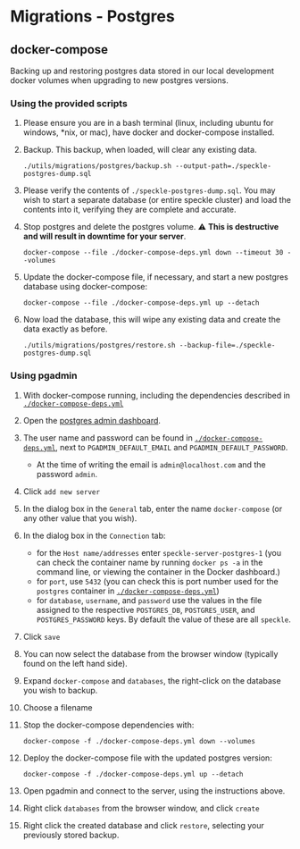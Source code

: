 # Migrations - Postgres

## docker-compose

Backing up and restoring postgres data stored in our local development docker volumes when upgrading to new postgres versions.

### Using the provided scripts

1. Please ensure you are in a bash terminal (linux, including ubuntu for windows, \*nix, or mac), have docker and docker-compose installed.

1. Backup. This backup, when loaded, will clear any existing data.

   ```shell
   ./utils/migrations/postgres/backup.sh --output-path=./speckle-postgres-dump.sql
   ```

1. Please verify the contents of `./speckle-postgres-dump.sql`. You may wish to start a separate database (or entire speckle cluster) and load the contents into it, verifying they are complete and accurate.
1. Stop postgres and delete the postgres volume. ⚠️ **This is destructive and will result in downtime for your server**.

   ```shell
   docker-compose --file ./docker-compose-deps.yml down --timeout 30 --volumes
   ```

1. Update the docker-compose file, if necessary, and start a new postgres database using docker-compose:

   ```shell
   docker-compose --file ./docker-compose-deps.yml up --detach
   ```

1. Now load the database, this will wipe any existing data and create the data exactly as before.

   ```shell
   ./utils/migrations/postgres/restore.sh --backup-file=./speckle-postgres-dump.sql
   ```

### Using pgadmin

1. With docker-compose running, including the dependencies described in [`./docker-compose-deps.yml`](../../../docker-compose-deps.yml)
1. Open the [postgres admin dashboard](http://127.0.0.1:16543/).
1. The user name and password can be found in [`./docker-compose-deps.yml`](../../../docker-compose-deps.yml), next to `PGADMIN_DEFAULT_EMAIL` and `PGADMIN_DEFAULT_PASSWORD`.
   - At the time of writing the email is `admin@localhost.com` and the password `admin`.
1. Click `add new server`
1. In the dialog box in the `General` tab, enter the name `docker-compose` (or any other value that you wish).
1. In the dialog box in the `Connection` tab:
   - for the `Host name/addresses` enter `speckle-server-postgres-1` (you can check the container name by running `docker ps -a` in the command line, or viewing the container in the Docker dashboard.)
   - for `port`, use `5432` (you can check this is port number used for the `postgres` container in [`./docker-compose-deps.yml`](../../../docker-compose-deps.yml))
   - for `database`, `username`, and `password` use the values in the file assigned to the respective `POSTGRES_DB`, `POSTGRES_USER`, and `POSTGRES_PASSWORD` keys. By default the value of these are all `speckle`.
1. Click `save`
1. You can now select the database from the browser window (typically found on the left hand side).
1. Expand `docker-compose` and `databases`, the right-click on the database you wish to backup.
1. Choose a filename
1. Stop the docker-compose dependencies with:

   ```shell
   docker-compose -f ./docker-compose-deps.yml down --volumes
   ```

1. Deploy the docker-compose file with the updated postgres version:

   ```shell
   docker-compose -f ./docker-compose-deps.yml up --detach
   ```

1. Open pgadmin and connect to the server, using the instructions above.
1. Right click `databases` from the browser window, and click `create`
1. Right click the created database and click `restore`, selecting your previously stored backup.
